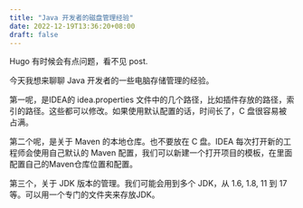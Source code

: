 ```yaml
---
title: "Java 开发者的磁盘管理经验"
date: 2022-12-19T13:36:20+08:00
draft: false
---
```


Hugo 有时候会有点问题，看不见 post.

今天我想来聊聊 Java 开发者的一些电脑存储管理的经验。

第一呢，是IDEA的 idea.properties 文件中的几个路径，比如插件存放的路径，索引的路径。这些都可以修改。如果使用默认配置的话，时间长了，C 盘很容易被占满。

第二个呢，是关于 Maven 的本地仓库。也不要放在 C 盘。IDEA 每次打开新的工程师会使用自己默认的 Maven 配置，我们可以新建一个打开项目的模板，在里面配置自己的Maven仓库位置和配置。

第三个，关于 JDK 版本的管理。我们可能会用到多个 JDK，从 1.6, 1.8, 11 到 17 等。可以用一个专门的文件夹来存放JDK。

